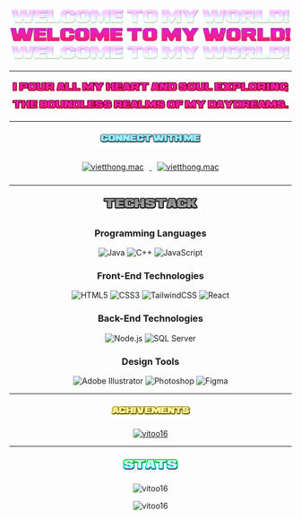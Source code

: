 <div align="center">
  <img src="https://raw.githubusercontent.com/vitoo16/IMAGESFAKEDATA/refs/heads/main/cooltext474499711277273.png" alt="Welcome to My World! 🌟" />
  <img src="https://raw.githubusercontent.com/vitoo16/IMAGESFAKEDATA/refs/heads/main/cooltext474498581951299.png" alt="Welcome to My World! 🌟" />
  <img src="https://raw.githubusercontent.com/vitoo16/IMAGESFAKEDATA/refs/heads/main/cooltext474499711277273.png" alt="Welcome to My World! 🌟" />
</div>

---

<div align="center">
  <img src="https://raw.githubusercontent.com/vitoo16/IMAGESFAKEDATA/refs/heads/main/cooltext474499077112329.png"/>
  <img src="https://raw.githubusercontent.com/vitoo16/IMAGESFAKEDATA/refs/heads/main/cooltext474499090034749.png"/>

</div>

---

<div align="center">
  <img src="https://raw.githubusercontent.com/vitoo16/IMAGESFAKEDATA/refs/heads/main/cooltext474499995376795.png"/>
    <p>
      <a href="https://fb.com/vietthong.mac" target="_blank">
        <img src="https://raw.githubusercontent.com/rahuldkjain/github-profile-readme-generator/master/src/images/icons/Social/facebook.svg" alt="vietthong.mac" height="30" width="40" style="margin: 10px;" />
      </a>
      <a href="https://www.youtube.com/@ourhappiness6539" target="_blank">
        <img src="https://raw.githubusercontent.com/rahuldkjain/github-profile-readme-generator/master/src/images/icons/Social/youtube.svg" alt="vietthong.mac" height="30" width="40" style="margin: 10px;" />
      </a>
    </p>
  </div>
</div>

---
<div align="center">
  <img src="https://raw.githubusercontent.com/vitoo16/IMAGESFAKEDATA/refs/heads/main/cooltext474500153975654.png"/>
<h3>Programming Languages</h3>
<p>
  <img src="https://img.shields.io/badge/-Java-%23007396?style=for-the-badge&logo=java&logoColor=white" alt="Java" />
  <img src="https://img.shields.io/badge/-C%2B%2B-%2300599C?style=for-the-badge&logo=c%2B%2B&logoColor=white" alt="C++" />
  <img src="https://img.shields.io/badge/-JavaScript-%23F7DF1C?style=for-the-badge&logo=javascript&logoColor=black" alt="JavaScript" />
</p>

<h3>Front-End Technologies</h3>
<p>
  <img src="https://img.shields.io/badge/-HTML5-%23E44D27?style=for-the-badge&logo=html5&logoColor=white" alt="HTML5" />
  <img src="https://img.shields.io/badge/-CSS3-%231572B6?style=for-the-badge&logo=css3&logoColor=white" alt="CSS3" />
  <img src="https://img.shields.io/badge/-TailwindCSS-%2306B6D4?style=for-the-badge&logo=tailwind-css&logoColor=white" alt="TailwindCSS" />
  <img src="https://img.shields.io/badge/-React-%2361DAFB?style=for-the-badge&logo=react&logoColor=black" alt="React" />
</p>

<h3>Back-End Technologies</h3>
<p>
  <img src="https://img.shields.io/badge/-Node.js-%23339933?style=for-the-badge&logo=node.js&logoColor=white" alt="Node.js" />
  <img src="https://img.shields.io/badge/-Microsoft%20SQL%20Server-%23CC2927?style=for-the-badge&logo=microsoft-sql-server&logoColor=white" alt="SQL Server" />
</p>

<h3>Design Tools</h3>
<p>
  <img src="https://img.shields.io/badge/-Adobe%20Illustrator-%23FF9A00?style=for-the-badge&logo=adobe-illustrator&logoColor=white" alt="Adobe Illustrator" />
  <img src="https://img.shields.io/badge/-Photoshop-%2331A8FF?style=for-the-badge&logo=adobe-photoshop&logoColor=white" alt="Photoshop" />
  <img src="https://img.shields.io/badge/-Figma-%23F24E1E?style=for-the-badge&logo=figma&logoColor=white" alt="Figma" />
</p>
<div/>
  
---

<div align="center">

  <img src="https://raw.githubusercontent.com/vitoo16/IMAGESFAKEDATA/refs/heads/main/cooltext474500062784904.png"/>
<p>
  <a href="https://github.com/ryo-ma/github-profile-trophy">
    <img src="https://github-profile-trophy.vercel.app/?username=vitoo16&margin-w=15&margin-h=15&theme=gruvbox" alt="vitoo16" />
  </a>
</p>
<div/>
  
---

  <div align="center">
  <img src="https://raw.githubusercontent.com/vitoo16/IMAGESFAKEDATA/refs/heads/main/cooltext474500708280969.png"/>
  <p>
    <img src="https://github-readme-stats.vercel.app/api?username=vitoo16&show_icons=true&theme=radical&locale=en" alt="vitoo16" />
  </p>
  <p>
    <img src="https://github-readme-stats.vercel.app/api/top-langs?username=vitoo16&show_icons=true&locale=en&layout=compact&theme=radical" alt="vitoo16" />
  </p>
</div>
